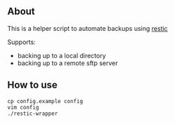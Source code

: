 ## About

This is a helper script to automate backups using [restic](https://restic.readthedocs.io/en/stable/index.html)

Supports:

- backing up to a local directory
- backing up to a remote sftp server

## How to use

```
cp config.example config
vim config
./restic-wrapper
```

